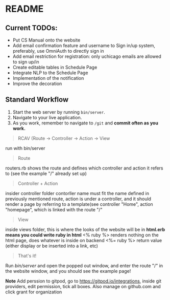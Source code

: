 # README

## Current TODOs:
- Put CS Manual onto the website
- Add email confirmation feature and username to Sign in/up system, preferably, use OmniAuth to directly sign in
- Add email restriction for registration: only uchicago emails are allowed to sign up/in
- Create editable tables in Schedule Page
- Integrate NLP to the Schedule Page
- Implementation of the notification
- Improve the decoration

## Standard Workflow

 1. Start the web server by running `bin/server`.
 1. Navigate to your live application.
 1. As you work, remember to navigate to `/git` and **commit often as you work.**

>RCAV (Route -> Controller -> Action -> View

run with bin/server

>Route

routers.rb shows the route and defines which controller and action it refers to (see the example "/" already set up)

>Controller + Action

insider controller folder
contorller name must fit the name defined in previously mentioned route, 
action is under a controller, and it should render a page by referring to a template(see controller "Home", action "homepage", which is linked with the route "/"

>View

inside views folder, this is where the looks of the website will be in
**html.erb means you could write ruby in html**
<% ruby %>    renders nothing on the html page, does whatever is inside on backend
<%= ruby %>   return value (either display or be inserted into a link, etc)

>That's it! 

Run _bin/server_ and open the popped out window, and enter the route "/" in the website window, and you should see the example page!

**Note**
Add perssion to gitpod, go to https://gitpod.io/integrations, inside git providers, edit permission, tick all boxes. Also manage on github.com and click grant for organization


